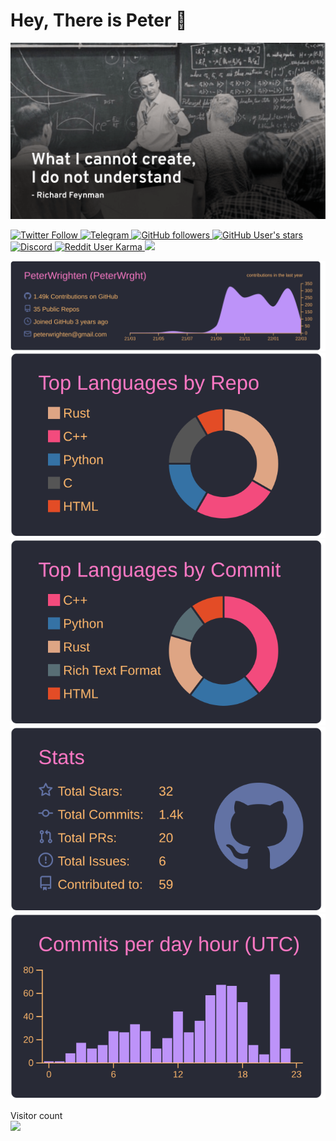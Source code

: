 # **Hey, There is Peter**  👋
[![Feynman](https://raw.githubusercontent.com/PeterWrighten/MarkDown_Photo/main/feynman.png)](https://peterwrighten.github.io/)
<p align="left">
  <a href="http://twitter.com/PeterWr31819086">
    <img alt="Twitter Follow" src="https://img.shields.io/twitter/follow/PeterWr31819086?label=twitter&style=social" />
  </a>
  <a href="http://t.me/piedpeter">
    <img alt="Telegram" src="https://img.shields.io/badge/Telegram-2CA5E0?style=social&logo=telegram&logoColor=white" />
  </a>
  <a href="https://github.com/PeterWrighten">
    <img alt="GitHub followers" src="https://img.shields.io/github/followers/PeterWrighten?style=social" />
  </a>
  <a href="https://github.com/PeterWrighten">
    <img alt="GitHub User's stars" src="https://img.shields.io/github/stars/PeterWrighten?style=social">
  </a>
  <a href="https://discord.gg/zzerAVKE">
    <img alt="Discord" src="https://dcbadge.vercel.app/api/shield/855418354609291324?style=social" />
  </a>
  <a href="https://www.reddit.com/user/Peter-Wright0107">
    <img alt="Reddit User Karma" src="https://img.shields.io/reddit/user-karma/combined/Peter-Wright0107?label=reddit&style=social" />
  </a>
  <a href="https://stackoverflow.com/users/15865487/peterwrght">
    <img height="20" src="https://img.shields.io/stackexchange/stackoverflow/r/15865487?label=StackOverflow&logo=stack-overflow&style=social" />
  </a>
</p>

[![](./profile-summary-card-output/dracula/0-profile-details.svg)](https://peterwrighten.github.io/)
[![](./profile-summary-card-output/dracula/1-repos-per-language.svg)](https://peterwrighten.github.io/) 
[![](./profile-summary-card-output/dracula/2-most-commit-language.svg)](https://peterwrighten.github.io/)
[![](./profile-summary-card-output/dracula/3-stats.svg)](https://peterwrighten.github.io/)
[![](./profile-summary-card-output/dracula/4-productive-time.svg)](https://peterwrighten.github.io/)

<p align="left">
 Visitor count<br>
 <img src="https://profile-counter.glitch.me/PeterWrighten/count.svg" />
</p>

